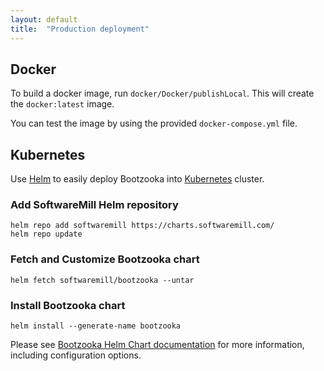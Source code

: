 ```yaml
---
layout: default
title:  "Production deployment"
---
```


## Docker

To build a docker image, run `docker/Docker/publishLocal`. This will create the `docker:latest` image.

You can test the image by using the provided `docker-compose.yml` file.

## Kubernetes

Use [Helm](https://helm.sh/) to easily deploy Bootzooka into [Kubernetes](https://kubernetes.io/) cluster.

### Add SoftwareMill Helm repository

```
helm repo add softwaremill https://charts.softwaremill.com/
helm repo update
```

### Fetch and Customize Bootzooka chart

```
helm fetch softwaremill/bootzooka --untar
```

### Install Bootzooka chart

```
helm install --generate-name bootzooka
```

Please see [Bootzooka Helm Chart documentation](https://github.com/softwaremill/bootzooka/blob/master/helm/bootzooka/README.md) for more information, including configuration options.
